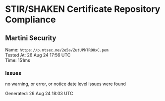 # STIR/SHAKEN Certificate Repository Compliance

## Martini Security

Name: `https://p.mtsec.me/2e5a/ZutUPkTROOxC.pem`\
Tested At: 26 Aug 24 17:56 UTC\
Time: 151ms

### Issues

no warning, or error, or notice date level issues were found

Generated: 26 Aug 24 18:03 UTC
